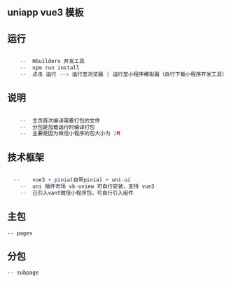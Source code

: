 ## uniapp vue3 模板

## 运行
```js

	--	Hbuilderx 开发工具
	--	npm run install
	--	点击 运行 --> 运行至浏览器 | 运行至小程序模拟器（自行下载小程序开发工具）

```

## 说明
```js

	--	主页首次编译需要打包的文件
	--	分包是加载运行时编译打包
	--	主要是因为微信小程序的包大小为 2M

```
## 技术框架
```js

  --	vue3 + pinia(自带pinia) + uni-ui
	--	uni 插件市场 vk-uview 可自行安装，支持 vue3
	--	已引入vant微信小程序包，可自行引入组件

```
## 主包
	
	-- pages
	
## 分包

	-- subpage